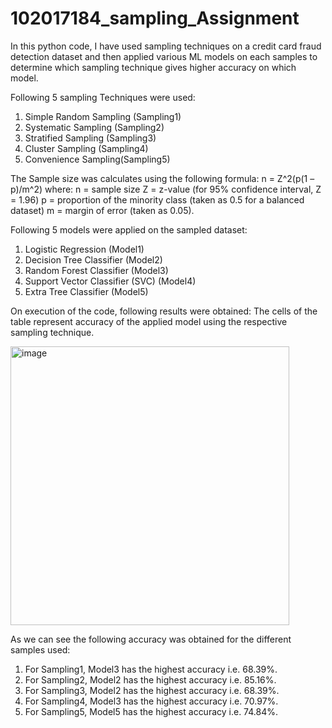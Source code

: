 # 102017184_sampling_Assignment
In this python code, I have used sampling techniques on a credit card fraud detection dataset and then applied various ML models on each samples to determine which sampling technique gives higher accuracy on which model.

Following 5 sampling Techniques were used:

1) Simple Random Sampling (Sampling1)
2) Systematic Sampling (Sampling2)
3) Stratified Sampling (Sampling3)
4) Cluster Sampling (Sampling4)
5) Convenience Sampling(Sampling5)

The Sample size was calculates using the following formula: n = Z^2(p(1 – p)/m^2) where: n = sample size Z = z-value (for 95% confidence interval, Z = 1.96) p = proportion of the minority class (taken as 0.5 for a balanced dataset) m = margin of error (taken as 0.05).

Following 5 models were applied on the sampled dataset:

1) Logistic Regression (Model1)
2) Decision Tree Classifier (Model2)
3) Random Forest Classifier (Model3)
4) Support Vector Classifier (SVC) (Model4)
5) Extra Tree Classifier (Model5)

On execution of the code, following results were obtained: The cells of the table represent accuracy of the applied model using the respective sampling technique.


<img width="446" alt="image" src="https://user-images.githubusercontent.com/79622989/219970516-5e7e6a36-132f-450e-8a5f-f1ba3a2ec6dd.png">


As we can see the following accuracy was obtained for the different samples used:

1) For Sampling1, Model3 has the highest accuracy i.e. 68.39%.
2) For Sampling2, Model2 has the highest accuracy i.e. 85.16%.
3) For Sampling3, Model2 has the highest accuracy i.e. 68.39%.
4) For Sampling4, Model3 has the highest accuracy i.e. 70.97%.
5) For Sampling5, Model5 has the highest accuracy i.e. 74.84%.

